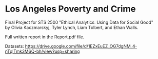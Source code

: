# Los Angeles Poverty and Crime

Final Project for STS 2500 "Ethical Analytics: Using Data for Social Good" by Olivia Kaczmarskyj, Tyler Lynch, Liam Tolbert, and Ethan Walls.

Full written report in the Report.pdf file.

Datasets: https://drive.google.com/file/d/1EZxEuEZ_OG7dgNM_4-nTqlTmk3M6Q-bh/view?usp=sharing
